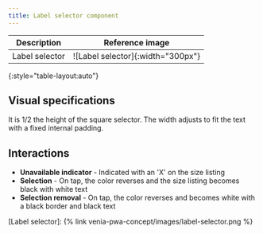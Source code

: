 ```yaml
---
title: Label selector component
---
```


| Description    | Reference image                   |
| -------------- | :-------------------------------: |
| Label selector | ![Label selector]{:width="300px"} |
{:style="table-layout:auto"}

## Visual specifications

It is 1/2 the height of the square selector.
The width adjusts to fit the text with a fixed internal padding.

## Interactions

* **Unavailable indicator** - Indicated with an 'X' on the size listing
* **Selection** - On tap, the color reverses and the size listing becomes black with white text
* **Selection removal** - On tap, the color reverses and becomes white with a black border and black text 


[Label selector]: {% link venia-pwa-concept/images/label-selector.png %}
